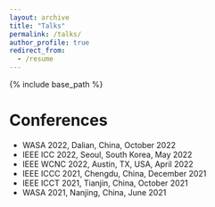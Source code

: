 ```yaml
---
layout: archive
title: "Talks"
permalink: /talks/
author_profile: true
redirect_from:
  - /resume
---
```


{% include base_path %}

Conferences
======
* WASA 2022, Dalian, China, October 2022 
* IEEE ICC 2022, Seoul, South Korea, May 2022
* IEEE WCNC 2022, Austin, TX, USA, April 2022
* IEEE ICCC 2021, Chengdu, China, December 2021
* IEEE ICCT 2021, Tianjin, China, October 2021
* WASA 2021, Nanjing, China, June 2021 
